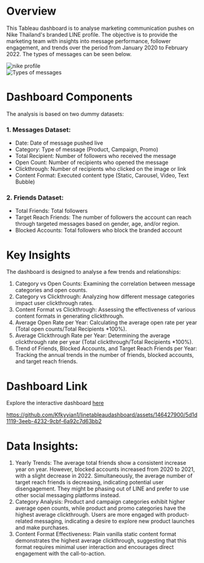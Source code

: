 # Overview
This Tableau dashboard is to analyse marketing communication pushes on Nike Thailand's branded LINE profile. The objective is to provide the marketing team with insights into message performance, follower engagement, and trends over the period from January 2020 to February 2022. The types of messages can be seen below.

![nike profile](https://github.com/Kfkyyian1/linetableaudashboard/assets/146427900/8c4bd117-07fe-4881-b376-b02e88a2c19d) <br>
![Types of messages](https://github.com/Kfkyyian1/linetableaudashboard/assets/146427900/c5bb08cc-9554-4236-a7f6-2f1ef1e8bb16)

# Dashboard Components
The analysis is based on two dummy datasets:

### 1. Messages Dataset:
- Date: Date of message pushed live
- Category: Type of message (Product, Campaign, Promo)
- Total Recipient: Number of followers who received the message
- Open Count: Number of recipients who opened the message
- Clickthrough: Number of recipients who clicked on the image or link
- Content Format: Executed content type (Static, Carousel, Video, Text Bubble)

### 2. Friends Dataset:
- Total Friends: Total followers
- Target Reach Friends: The number of followers the account can reach through targeted messages based on gender, age, and/or region.
- Blocked Accounts: Total followers who block the branded account

# Key Insights
The dashboard is designed to analyse a few trends and relationships:
1. Category vs Open Counts: Examining the correlation between message categories and open counts.
2. Category vs Clickthrough: Analyzing how different message categories impact user clickthrough rates.
3. Content Format vs Clickthrough: Assessing the effectiveness of various content formats in generating clickthrough.
4. Average Open Rate per Year: Calculating the average open rate per year (Total open counts/Total Recipients *100%).
5. Average Clickthrough Rate per Year: Determining the average clickthrough rate per year (Total clickthrough/Total Recipients *100%).
6. Trend of Friends, Blocked Accounts, and Target Reach Friends per Year: Tracking the annual trends in the number of friends, blocked accounts, and target reach friends.

# Dashboard Link
Explore the interactive dashboard [here](https://public.tableau.com/app/profile/k.f4836/viz/NikeLINEDashboard/Dashboard?publish=yes)

https://github.com/Kfkyyian1/linetableaudashboard/assets/146427900/5d1d1119-3eeb-4232-9cbf-6a92c7d63bb2

# Data Insights:
1. Yearly Trends: The average total friends show a consistent increase year on year. However, blocked accounts increased from 2020 to 2021, with a slight decrease in 2022. Simultaneously, the average number of target reach friends is decreasing, indicating potential user disengagement. They might be phasing out of LINE and prefer to use other social messaging platforms instead.
2. Category Analysis: Product and campaign categories exhibit higher average open counts, while product and promo categories have the highest average clickthrough. Users are more engaged with product-related messaging, indicating a desire to explore new product launches and make purchases.
3. Content Format Effectiveness: Plain vanilla static content format demonstrates the highest average clickthrough, suggesting that this format requires minimal user interaction and encourages direct engagement with the call-to-action.
